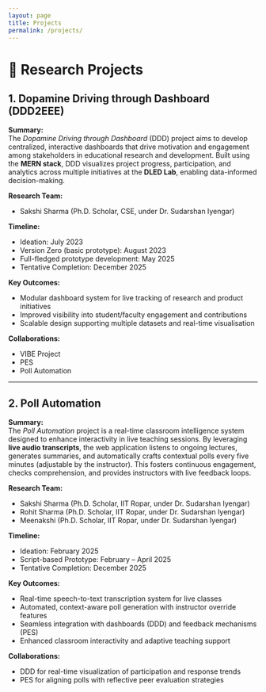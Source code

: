 ```yaml
---
layout: page
title: Projects
permalink: /projects/
---
```

# 🧪 Research Projects

## 1. Dopamine Driving through Dashboard (DDD2EEE)

**Summary:**  
The *Dopamine Driving through Dashboard* (DDD) project aims to develop centralized, interactive dashboards that drive motivation and engagement among stakeholders in educational research and development. Built using the **MERN stack**, DDD visualizes project progress, participation, and analytics across multiple initiatives at the **DLED Lab**, enabling data-informed decision-making.

**Research Team:**  
- Sakshi Sharma (Ph.D. Scholar, CSE, under Dr. Sudarshan Iyengar)

**Timeline:**
- Ideation: July 2023  
- Version Zero (basic prototype): August 2023  
- Full-fledged prototype development: May 2025  
- Tentative Completion: December 2025

**Key Outcomes:**
- Modular dashboard system for live tracking of research and product initiatives  
- Improved visibility into student/faculty engagement and contributions  
- Scalable design supporting multiple datasets and real-time visualisation

**Collaborations:**
- VIBE Project  
- PES  
- Poll Automation

---

## 2. Poll Automation

**Summary:**  
The *Poll Automation* project is a real-time classroom intelligence system designed to enhance interactivity in live teaching sessions. By leveraging **live audio transcripts**, the web application listens to ongoing lectures, generates summaries, and automatically crafts contextual polls every five minutes (adjustable by the instructor). This fosters continuous engagement, checks comprehension, and provides instructors with live feedback loops.

**Research Team:**  
- Sakshi Sharma (Ph.D. Scholar, IIT Ropar, under Dr. Sudarshan Iyengar)  
- Rohit Sharma (Ph.D. Scholar, IIT Ropar, under Dr. Sudarshan Iyengar)  
- Meenakshi (Ph.D. Scholar, IIT Ropar, under Dr. Sudarshan Iyengar)

**Timeline:**
- Ideation: February 2025  
- Script-based Prototype: February – April 2025  
- Tentative Completion: December 2025

**Key Outcomes:**
- Real-time speech-to-text transcription system for live classes  
- Automated, context-aware poll generation with instructor override features  
- Seamless integration with dashboards (DDD) and feedback mechanisms (PES)  
- Enhanced classroom interactivity and adaptive teaching support

**Collaborations:**
- DDD for real-time visualization of participation and response trends  
- PES for aligning polls with reflective peer evaluation strategies

